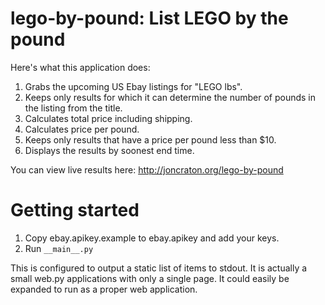 # lego-by-pound: List LEGO by the pound

Here's what this application does:

1. Grabs the upcoming US Ebay listings for "LEGO lbs".
2. Keeps only results for which it can determine the number of pounds in the listing from the title.
3. Calculates total price including shipping.
4. Calculates price per pound.
5. Keeps only results that have a price per pound less than $10.
6. Displays the results by soonest end time.

You can view live results here: http://joncraton.org/lego-by-pound

# Getting started

1. Copy ebay.apikey.example to ebay.apikey and add your keys.
2. Run `__main__.py`

This is configured to output a static list of items to stdout. It is actually a small web.py applications with only a single page. It could easily be expanded to run as a proper web application.
